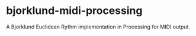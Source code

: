 # bjorklund-midi-processing
A Bjorklund Euclidean Rythm implementation in Processing for MIDI output.
